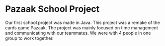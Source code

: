 # Pazaak School Project
Our first school project was made in Java. This project was a remake of the cards game Pazaak.
The project was mainly focused on time management and communicating with our teammates. We were with 4 people in one group to work together.


